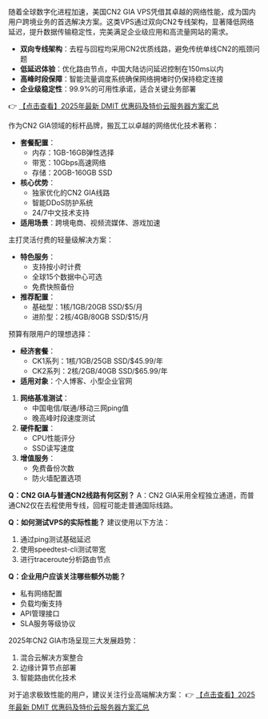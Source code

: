 
随着全球数字化进程加速，美国CN2 GIA VPS凭借其卓越的网络性能，成为国内用户跨境业务的首选解决方案。这类VPS通过双向CN2专线架构，显著降低网络延迟，提升数据传输稳定性，完美满足企业级应用和高流量网站的需求。


- **双向专线架构**：去程与回程均采用CN2优质线路，避免传统单线CN2的瓶颈问题
- **低延迟体验**：优化路由节点，中国大陆访问延迟控制在150ms以内
- **高峰时段保障**：智能流量调度系统确保网络拥堵时仍保持稳定连接
- **企业级稳定性**：99.9%的可用性承诺，适合关键业务部署

👉 [【点击查看】2025年最新 DMIT 优惠码及特价云服务器方案汇总](https://bit.ly/dmit_coupon)


作为CN2 GIA领域的标杆品牌，搬瓦工以卓越的网络优化技术著称：
- **套餐配置**：
  - 内存：1GB-16GB弹性选择
  - 带宽：10Gbps高速网络
  - 存储：20GB-160GB SSD
- **核心优势**：
  - 独家优化的CN2 GIA线路
  - 智能DDoS防护系统
  - 24/7中文技术支持
- **适用场景**：跨境电商、视频流媒体、游戏加速

主打灵活付费的轻量级解决方案：
- **特色服务**：
  - 支持按小时计费
  - 全球15个数据中心可选
  - 免费快照备份
- **推荐配置**：
  - 基础型：1核/1GB/20GB SSD/$5/月
  - 进阶型：2核/4GB/80GB SSD/$15/月

预算有限用户的理想选择：
- **经济套餐**：
  - CK1系列：1核/1GB/25GB SSD/$45.99/年
  - CK2系列：2核/2GB/40GB SSD/$65.99/年
- **适用对象**：个人博客、小型企业官网


1. **网络基准测试**：
   - 中国电信/联通/移动三网ping值
   - 晚高峰时段速度测试
2. **硬件配置**：
   - CPU性能评分
   - SSD读写速度
3. **增值服务**：
   - 免费备份次数
   - 防火墙配置选项


**Q：CN2 GIA与普通CN2线路有何区别？**
A：CN2 GIA采用全程独立通道，而普通CN2仅在去程使用专线，回程可能走普通国际线路。

**Q：如何测试VPS的实际性能？**
建议使用以下方法：
1. 通过ping测试基础延迟
2. 使用speedtest-cli测试带宽
3. 进行traceroute分析路由节点

**Q：企业用户应该关注哪些额外功能？**
- 私有网络配置
- 负载均衡支持
- API管理接口
- SLA服务等级协议

2025年CN2 GIA市场呈现三大发展趋势：
1. 混合云解决方案整合
2. 边缘计算节点部署
3. 智能路由优化技术

对于追求极致性能的用户，建议关注行业高端解决方案：
👉 [【点击查看】2025年最新 DMIT 优惠码及特价云服务器方案汇总](https://bit.ly/dmit_coupon)
